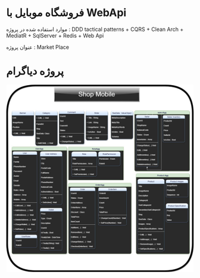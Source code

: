 # فروشگاه موبایل با WebApi

 موارد استفاده شده در پروژه : DDD tactical patterns + CQRS + Clean Arch + MediatR + SqlServer + Redis + Web Api
 
 عنوان پروژه : Market Place
#
#  پروژه دیاگرام
![Eshop-Api](Document/Diagram.jpg)
#
